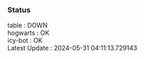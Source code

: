 ### Status


table : DOWN  
hogwarts : OK  
icy-bot : OK  
Latest Update : 2024-05-31 04:11:13.729143

